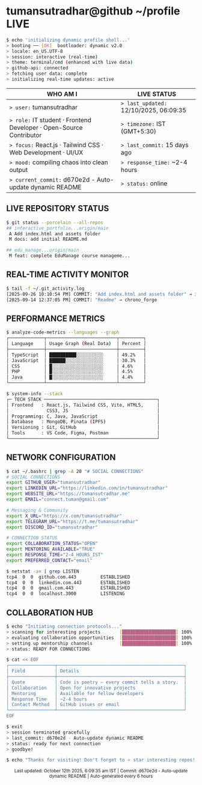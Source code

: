 # tumansutradhar@github ~/profile LIVE

```bash
$ echo 'initializing dynamic profile shell...'
> booting ── [OK]  bootloader: dynamic v2.0
> locale: en_US.UTF-8
> session: interactive (real-time)
> theme: terminal/cmd (enhanced with live data)
> github-api: connected
> fetching user data: complete
> initializing real-time updates: active
```

| WHO AM I | LIVE STATUS |
|----------|-------------|
| `> user:` tumansutradhar | `> last_updated:` 12/10/2025, 06:09:35 |
| `> role:` IT student · Frontend Developer · Open-Source Contributor | `> timezone:` IST (GMT+5:30) |
| `> focus:` React.js · Tailwind CSS · Web Development · UI/UX | `> last_commit:` 15 days ago |
| `> mood:` compiling chaos into clean output | `> response_time:` ~2-4 hours |
| `> current_commit:` d670e2d - Auto-update dynamic README | `> status:` online |


## LIVE REPOSITORY STATUS

```bash
$ git status --porcelain --all-repos
## interactive_portfolio...origin/main
 A Add index.html and assets folder
 M docs: add initial README.md

## edu_manage...origin/main
 M feat: complete EduManage course manageme...

```

## REAL-TIME ACTIVITY MONITOR

```bash
$ tail -f ~/.git_activity.log
[2025-09-26 10:10:54 PM] COMMIT: "Add index.html and assets folder" → interactive_portfolio
[2025-09-14 12:37:05 PM] COMMIT: "Readme" → chrono_forge
```

## PERFORMANCE METRICS

```bash
$ analyze-code-metrics --languages --graph
┌─────────────┬──────────────────────────┬─────────┐
│ Language    │ Usage Graph (Real Data)  │ Percent │
├─────────────┼──────────────────────────┼─────────┤
│ TypeScript  │ ██████████░░░░░░░░░░     │ 49.2%   │
│ JavaScript  │ ██████░░░░░░░░░░░░░░     │ 30.3%   │
│ CSS         │ █░░░░░░░░░░░░░░░░░░░     │ 4.6%    │
│ PHP         │ █░░░░░░░░░░░░░░░░░░░     │ 4.5%    │
│ Java        │ █░░░░░░░░░░░░░░░░░░░     │ 4.4%    │
└─────────────┴──────────────────────────┴─────────┘

$ system-info --stack
┌─ TECH STACK ──────────────────────────────────────────┐
│ Frontend   : React.js, Tailwind CSS, Vite, HTML5,     │
│              CSS3, JS                                 │
│ Programming: C, Java, JavaScript                      │
│ Database   : MongoDB, Pinata (IPFS)                   │
│ Versioning : Git, GitHub                              │
│ Tools      : VS Code, Figma, Postman                  │
└───────────────────────────────────────────────────────┘
```

## NETWORK CONFIGURATION

```bash
$ cat ~/.bashrc | grep -A 20 "# SOCIAL CONNECTIONS"
# SOCIAL CONNECTIONS
export GITHUB_USER="tumansutradhar"
export LINKEDIN_URL="https://linkedin.com/in/tumansutradhar"  
export WEBSITE_URL="https://tumansutradhar.me"
export EMAIL="connect.tuman@gmail.com"

# Messaging & Community
export X_URL="https://x.com/tumansutradhar"
export TELEGRAM_URL="https://t.me/tumansutradhar"
export DISCORD_ID="tumansutradhar"

# CONNECTION STATUS
export COLLABORATION_STATUS="OPEN"
export MENTORING_AVAILABLE="TRUE"
export RESPONSE_TIME="2-4_HOURS_IST"
export PREFERRED_CONTACT="email"

$ netstat -an | grep LISTEN
tcp4  0  0  github.com.443         ESTABLISHED
tcp4  0  0  linkedin.com.443       ESTABLISHED
tcp4  0  0  gmail.com.443          ESTABLISHED
tcp4  0  0  localhost.3000         LISTENING
```

## COLLABORATION HUB

```bash
$ echo "Initiating connection protocols..."
> scanning for interesting projects       [████████████████████] 100%
> evaluating collaboration opportunities  [████████████████████] 100%
> setting up mentorship channels          [████████████████████] 100%
> status: READY FOR CONNECTIONS

$ cat << EOF
┌─────────────────┬───────────────────────────────────────────────┐
│ Field           │ Details                                       │
├─────────────────┼───────────────────────────────────────────────┤
│ Quote           │ Code is poetry — every commit tells a story.  │
│ Collaboration   │ Open for innovative projects                  │
│ Mentoring       │ Available for fellow developers               │
│ Response Time   │ ~2-4 hours                                    │
│ Contact Method  │ GitHub issues or email                        │
└─────────────────┴───────────────────────────────────────────────┘
EOF

$ exit
> session terminated gracefully
> last_commit: d670e2d - Auto-update dynamic README
> status: ready for next connection
> goodbye!
```

```bash
$ echo "Thanks for visiting! Don't forget to ⭐ star interesting repos!"
```

<div align="center">
<sub>Last updated: October 12th 2025, 6:09:35 am IST | Commit: d670e2d - Auto-update dynamic README | Auto-generated every 6 hours</sub>
</div>